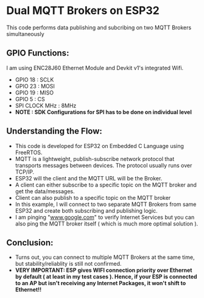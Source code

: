 # Dual MQTT Brokers on ESP32
This code performs data publishing and subcribing on two MQTT Brokers simultaneously

## GPIO Functions:
I am using ENC28J60 Ethernet Module and Devkit v1's integrated Wifi.
* GPIO 18 : SCLK 
* GPIO 23 : MOSI
* GPIO 19 : MISO
* GPIO 5  : CS
* SPI CLOCK MHz : 8MHz
* **NOTE : SDK Configurations for SPI has to be done on individual level**

## Understanding the Flow:
* This code is developed for ESP32 on Embedded C Language using FreeRTOS.
* MQTT is a lightweight, publish-subscribe network protocol that transports messages between devices. The protocol usually runs over TCP/IP.
* ESP32 will the client and the MQTT URL will be the Broker.
* A client can either subscribe to a specific topic on the MQTT broker and get the data/messages.
* Client can also publish to a specific topic on the MQTT broker
* In this example, I will connect to two separate MQTT Brokers from same ESP32 and create both subscribing and publishing logic.
* I am pinging "www.google.com" to verify Internet Services but you can also ping the MQTT broker itself ( which is much more optimal solution ).

## Conclusion:
* Turns out, you can connect to multiple MQTT Brokers at the same time, but stability/reliablity is still not confirmed.
* **VERY IMPORTANT: ESP gives WIFI connection priority over Ethernet by default ( at least in my test cases ). Hence, if your ESP is connected to an AP but isn't receiving any Internet Packages, it won't shift to Ethernet!!**
